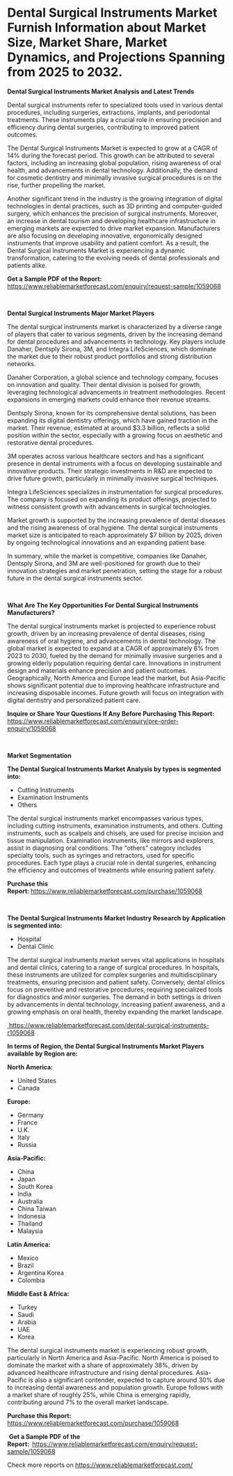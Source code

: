 <p><h1>Dental Surgical Instruments Market Furnish Information about Market Size, Market Share, Market Dynamics, and Projections Spanning from 2025 to 2032.</h1></p><p><strong>Dental Surgical Instruments Market Analysis and Latest Trends</strong></p>
<p><p>Dental surgical instruments refer to specialized tools used in various dental procedures, including surgeries, extractions, implants, and periodontal treatments. These instruments play a crucial role in ensuring precision and efficiency during dental surgeries, contributing to improved patient outcomes.</p><p>The Dental Surgical Instruments Market is expected to grow at a CAGR of 14% during the forecast period. This growth can be attributed to several factors, including an increasing global population, rising awareness of oral health, and advancements in dental technology. Additionally, the demand for cosmetic dentistry and minimally invasive surgical procedures is on the rise, further propelling the market.</p><p>Another significant trend in the industry is the growing integration of digital technologies in dental practices, such as 3D printing and computer-guided surgery, which enhances the precision of surgical instruments. Moreover, an increase in dental tourism and developing healthcare infrastructure in emerging markets are expected to drive market expansion. Manufacturers are also focusing on developing innovative, ergonomically designed instruments that improve usability and patient comfort. As a result, the Dental Surgical Instruments Market is experiencing a dynamic transformation, catering to the evolving needs of dental professionals and patients alike.</p></p>
<p><strong>Get a Sample PDF of the Report:&nbsp;</strong> <a href="https://www.reliablemarketforecast.com/enquiry/request-sample/1059068?utm_campaign=3054&utm_medium=2&utm_source=Github&utm_content=ia&utm_term=03032025&utm_id=dental-surgical-instruments">https://www.reliablemarketforecast.com/enquiry/request-sample/1059068</a></p>
<p>&nbsp;</p>
<p><strong>Dental Surgical Instruments Major Market Players</strong></p>
<p><p>The dental surgical instruments market is characterized by a diverse range of players that cater to various segments, driven by the increasing demand for dental procedures and advancements in technology. Key players include Danaher, Dentsply Sirona, 3M, and Integra LifeSciences, which dominate the market due to their robust product portfolios and strong distribution networks.</p><p>Danaher Corporation, a global science and technology company, focuses on innovation and quality. Their dental division is poised for growth, leveraging technological advancements in treatment methodologies. Recent expansions in emerging markets could enhance their revenue streams.</p><p>Dentsply Sirona, known for its comprehensive dental solutions, has been expanding its digital dentistry offerings, which have gained traction in the market. Their revenue, estimated at around $3.3 billion, reflects a solid position within the sector, especially with a growing focus on aesthetic and restorative dental procedures.</p><p>3M operates across various healthcare sectors and has a significant presence in dental instruments with a focus on developing sustainable and innovative products. Their strategic investments in R&D are expected to drive future growth, particularly in minimally invasive surgical techniques.</p><p>Integra LifeSciences specializes in instrumentation for surgical procedures. The company is focused on expanding its product offerings, projected to witness consistent growth with advancements in surgical technologies.</p><p>Market growth is supported by the increasing prevalence of dental diseases and the rising awareness of oral hygiene. The dental surgical instruments market size is anticipated to reach approximately $7 billion by 2025, driven by ongoing technological innovations and an expanding patient base.</p><p>In summary, while the market is competitive, companies like Danaher, Dentsply Sirona, and 3M are well-positioned for growth due to their innovation strategies and market penetration, setting the stage for a robust future in the dental surgical instruments sector.</p></p>
<p>&nbsp;</p>
<p><strong>What Are The Key Opportunities For Dental Surgical Instruments Manufacturers?</strong></p>
<p><p>The dental surgical instruments market is projected to experience robust growth, driven by an increasing prevalence of dental diseases, rising awareness of oral hygiene, and advancements in dental technology. The global market is expected to expand at a CAGR of approximately 6% from 2023 to 2030, fueled by the demand for minimally invasive surgeries and a growing elderly population requiring dental care. Innovations in instrument design and materials enhance precision and patient outcomes. Geographically, North America and Europe lead the market, but Asia-Pacific shows significant potential due to improving healthcare infrastructure and increasing disposable incomes. Future growth will focus on integration with digital dentistry and personalized patient care.</p></p>
<p><strong>Inquire or Share Your Questions If Any Before Purchasing This Report:</strong> <a href="https://www.reliablemarketforecast.com/enquiry/pre-order-enquiry/1059068?utm_campaign=3054&utm_medium=2&utm_source=Github&utm_content=ia&utm_term=03032025&utm_id=dental-surgical-instruments">https://www.reliablemarketforecast.com/enquiry/pre-order-enquiry/1059068</a></p>
<p>&nbsp;</p>
<p><strong>Market Segmentation</strong></p>
<p><strong>The Dental Surgical Instruments Market Analysis by types is segmented into:</strong></p>
<p><ul><li>Cutting Instruments</li><li>Examination Instruments</li><li>Others</li></ul></p>
<p><p>The dental surgical instruments market encompasses various types, including cutting instruments, examination instruments, and others. Cutting instruments, such as scalpels and chisels, are used for precise incision and tissue manipulation. Examination instruments, like mirrors and explorers, assist in diagnosing oral conditions. The "others" category includes specialty tools, such as syringes and retractors, used for specific procedures. Each type plays a crucial role in dental surgeries, enhancing the efficiency and outcomes of treatments while ensuring patient safety.</p></p>
<p><strong>Purchase this Report:&nbsp;</strong><a href="https://www.reliablemarketforecast.com/purchase/1059068?utm_campaign=3054&utm_medium=2&utm_source=Github&utm_content=ia&utm_term=03032025&utm_id=dental-surgical-instruments">https://www.reliablemarketforecast.com/purchase/1059068</a></p>
<p>&nbsp;</p>
<p><strong>The Dental Surgical Instruments Market Industry Research by Application is segmented into:</strong></p>
<p><ul><li>Hospital</li><li>Dental Clinic</li></ul></p>
<p><p>The dental surgical instruments market serves vital applications in hospitals and dental clinics, catering to a range of surgical procedures. In hospitals, these instruments are utilized for complex surgeries and multidisciplinary treatments, ensuring precision and patient safety. Conversely, dental clinics focus on preventive and restorative procedures, requiring specialized tools for diagnostics and minor surgeries. The demand in both settings is driven by advancements in dental technology, increasing patient awareness, and a growing emphasis on oral health, thereby expanding the market landscape.</p></p>
<p><a href="https://www.reliablemarketforecast.com/dental-surgical-instruments-r1059068?utm_campaign=3054&utm_medium=2&utm_source=Github&utm_content=ia&utm_term=03032025&utm_id=dental-surgical-instruments">&nbsp;https://www.reliablemarketforecast.com/dental-surgical-instruments-r1059068</a></p>
<p><strong>In terms of Region, the Dental Surgical Instruments Market Players available by Region are:</strong></p>
<p>
    <p> <strong> North America: </strong>
        <ul>
            <li>United States</li>
            <li>Canada</li>
        </ul>
        </p> 
    <p> <strong> Europe: </strong>
        <ul>
            <li>Germany</li>
            <li>France</li>
            <li>U.K.</li>
            <li>Italy</li>
            <li>Russia</li>
        </ul>
        </p> 
    <p> <strong> Asia-Pacific: </strong>
        <ul>
            <li>China</li>
            <li>Japan</li>
            <li>South Korea</li>
            <li>India</li>
            <li>Australia</li>
            <li>China Taiwan</li>
            <li>Indonesia</li>
            <li>Thailand</li>
            <li>Malaysia</li>
        </ul>
        </p> 
    <p> <strong> Latin America: </strong>
        <ul>
            <li>Mexico</li>
            <li>Brazil</li>
            <li>Argentina Korea</li>
            <li>Colombia</li>
        </ul>
        </p> 
    <p> <strong> Middle East & Africa: </strong>
        <ul>
            <li>Turkey</li>
            <li>Saudi</li>
            <li>Arabia</li>
            <li>UAE</li>
            <li>Korea</li>
        </ul>
    </p>
    </p>
<p><p>The dental surgical instruments market is experiencing robust growth, particularly in North America and Asia-Pacific. North America is poised to dominate the market with a share of approximately 38%, driven by advanced healthcare infrastructure and rising dental procedures. Asia-Pacific is also a significant contender, expected to capture around 30% due to increasing dental awareness and population growth. Europe follows with a market share of roughly 25%, while China is emerging rapidly, contributing around 7% to the overall market landscape.</p></p>
<p><strong>Purchase this Report: </strong><a href="https://www.reliablemarketforecast.com/purchase/1059068?utm_campaign=3054&utm_medium=2&utm_source=Github&utm_content=ia&utm_term=03032025&utm_id=dental-surgical-instruments">https://www.reliablemarketforecast.com/purchase/1059068</a></p>
<p>&nbsp;<strong>Get a Sample PDF of the Report:&nbsp;&nbsp;</strong><a href="https://www.reliablemarketforecast.com/enquiry/request-sample/1059068?utm_campaign=3054&utm_medium=2&utm_source=Github&utm_content=ia&utm_term=03032025&utm_id=dental-surgical-instruments">https://www.reliablemarketforecast.com/enquiry/request-sample/1059068</a></p>
<p><strong></strong></p>
<p>Check more reports on <a href="https://www.reliablemarketforecast.com/?utm_campaign=3054&utm_medium=2&utm_source=Github&utm_content=ia&utm_term=03032025&utm_id=dental-surgical-instruments">https://www.reliablemarketforecast.com/</a></p>